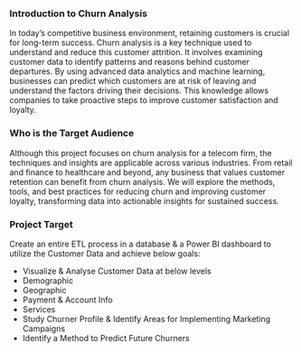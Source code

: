 ### Introduction to Churn Analysis

In today’s competitive business environment, retaining customers is crucial for long-term success. Churn analysis is a key technique used to understand and reduce this customer attrition. It involves examining customer data to identify patterns and reasons behind customer departures. By using advanced data analytics and machine learning, businesses can predict which customers are at risk of leaving and understand the factors driving their decisions. This knowledge allows companies to take proactive steps to improve customer satisfaction and loyalty.

### Who is the Target Audience

Although this project focuses on churn analysis for a telecom firm, the techniques and insights are applicable across various industries. From retail and finance to healthcare and beyond, any business that values customer retention can benefit from churn analysis. We will explore the methods, tools, and best practices for reducing churn and improving customer loyalty, transforming data into actionable insights for sustained success.

### Project Target

Create an entire ETL process in a database & a Power BI dashboard to utilize the Customer Data and achieve below goals:

* Visualize & Analyse Customer Data at below levels
* Demographic
* Geographic
* Payment & Account Info
* Services
* Study Churner Profile & Identify Areas for Implementing Marketing Campaigns
* Identify a Method to Predict Future Churners
